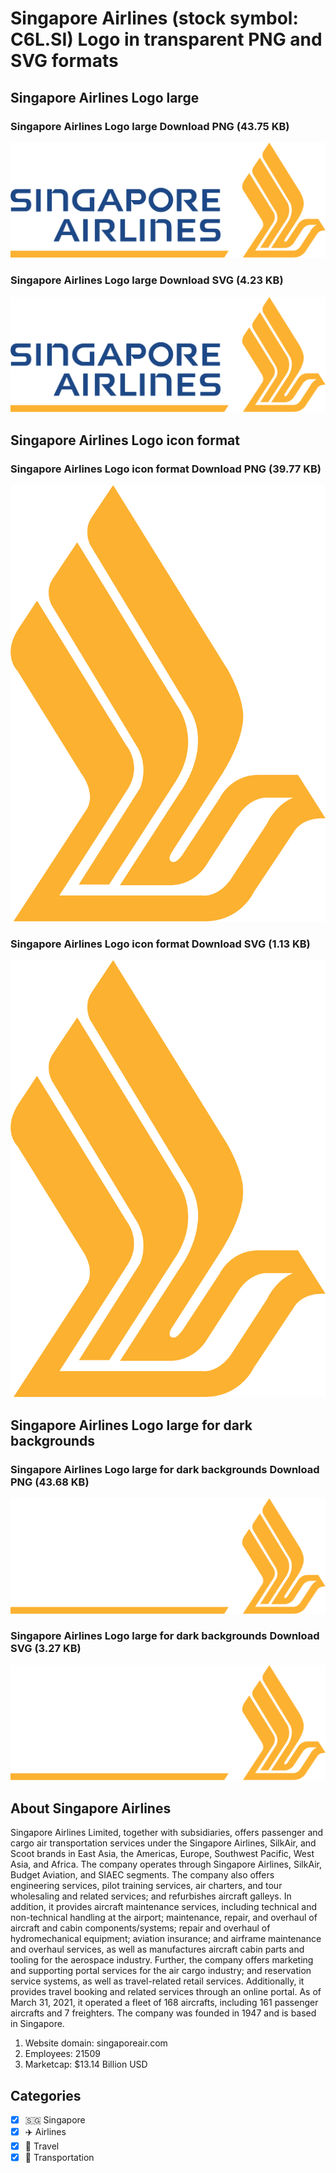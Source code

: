 # Singapore Airlines (stock symbol: C6L.SI) Logo in transparent PNG and SVG formats

## Singapore Airlines Logo large

### Singapore Airlines Logo large Download PNG (43.75 KB)

![Singapore Airlines Logo large Download PNG (43.75 KB)](/img/orig/C6L.SI_BIG-f66fd8ac.png)

### Singapore Airlines Logo large Download SVG (4.23 KB)

![Singapore Airlines Logo large Download SVG (4.23 KB)](/img/orig/C6L.SI_BIG-e206d257.svg)

## Singapore Airlines Logo icon format

### Singapore Airlines Logo icon format Download PNG (39.77 KB)

![Singapore Airlines Logo icon format Download PNG (39.77 KB)](/img/orig/C6L.SI-4461b2e9.png)

### Singapore Airlines Logo icon format Download SVG (1.13 KB)

![Singapore Airlines Logo icon format Download SVG (1.13 KB)](/img/orig/C6L.SI-881998fd.svg)

## Singapore Airlines Logo large for dark backgrounds

### Singapore Airlines Logo large for dark backgrounds Download PNG (43.68 KB)

![Singapore Airlines Logo large for dark backgrounds Download PNG (43.68 KB)](/img/orig/C6L.SI_BIG.D-2421c28f.png)

### Singapore Airlines Logo large for dark backgrounds Download SVG (3.27 KB)

![Singapore Airlines Logo large for dark backgrounds Download SVG (3.27 KB)](/img/orig/C6L.SI_BIG.D-a2c1a0a4.svg)

## About Singapore Airlines

Singapore Airlines Limited, together with subsidiaries, offers passenger and cargo air transportation services under the Singapore Airlines, SilkAir, and Scoot brands in East Asia, the Americas, Europe, Southwest Pacific, West Asia, and Africa. The company operates through Singapore Airlines, SilkAir, Budget Aviation, and SIAEC segments. The company also offers engineering services, pilot training services, air charters, and tour wholesaling and related services; and refurbishes aircraft galleys. In addition, it provides aircraft maintenance services, including technical and non-technical handling at the airport; maintenance, repair, and overhaul of aircraft and cabin components/systems; repair and overhaul of hydromechanical equipment; aviation insurance; and airframe maintenance and overhaul services, as well as manufactures aircraft cabin parts and tooling for the aerospace industry. Further, the company offers marketing and supporting portal services for the air cargo industry; and reservation service systems, as well as travel-related retail services. Additionally, it provides travel booking and related services through an online portal. As of March 31, 2021, it operated a fleet of 168 aircrafts, including 161 passenger aircrafts and 7 freighters. The company was founded in 1947 and is based in Singapore.

1. Website domain: singaporeair.com
2. Employees: 21509
3. Marketcap: $13.14 Billion USD


## Categories
- [x] 🇸🇬 Singapore
- [x] ✈️ Airlines
- [x] 🌴 Travel
- [x] 🚚 Transportation
